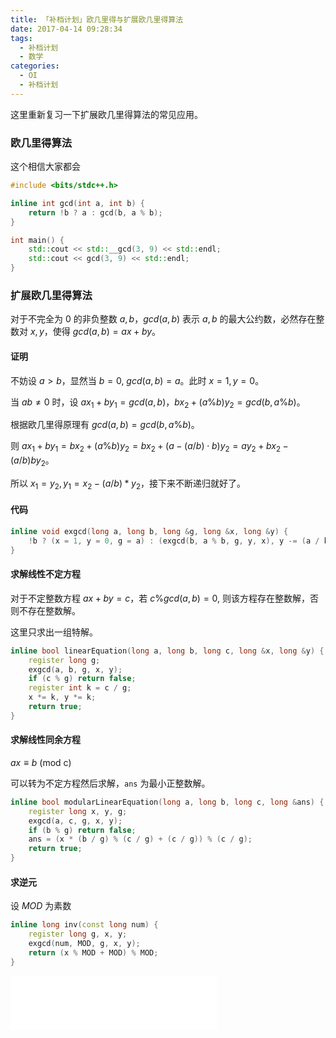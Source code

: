 ```yaml
---
title: 「补档计划」欧几里得与扩展欧几里得算法
date: 2017-04-14 09:28:34
tags:
  - 补档计划
  - 数学
categories:
  - OI
  - 补档计划
---
```

这里重新复习一下扩展欧几里得算法的常见应用。
<!-- more -->
### 欧几里得算法
这个相信大家都会
``` cpp
#include <bits/stdc++.h>

inline int gcd(int a, int b) {
    return !b ? a : gcd(b, a % b);
}

int main() {
    std::cout << std::__gcd(3, 9) << std::endl;
    std::cout << gcd(3, 9) << std::endl;
}
```
### 扩展欧几里得算法
对于不完全为 $0$ 的非负整数 $a, b$，$gcd(a, b)$ 表示 $a, b$ 的最大公约数，必然存在整数对 $x, y$，使得 $gcd(a, b) = ax + by$。

#### 证明
不妨设 $a > b$，显然当 $b = 0$, $gcd(a, b) = a$。此时 $x = 1, y = 0$。

当 $ab \neq 0$ 时，设 $ax_1 + by_1 = gcd(a, b)$，$bx_2 + (a \% b)y_2 = gcd(b, a \% b)$。

根据欧几里得原理有 $gcd(a, b) = gcd(b, a \% b)$。

则 $ax_1 + by_1 = bx_2 + (a \% b)y_2 = bx_2 + (a - (a / b) \cdot b)y_2 = ay_2 + bx_2 - (a / b)by_2$。

所以 $x_1 = y_2, y_1 = x_2 - (a / b) * y_2$，接下来不断递归就好了。
#### 代码
``` cpp
inline void exgcd(long a, long b, long &g, long &x, long &y) {
    !b ? (x = 1, y = 0, g = a) : (exgcd(b, a % b, g, y, x), y -= (a / b) * x);
}
```
#### 求解线性不定方程
对于不定整数方程 $ax + by = c$，若 $c \%  gcd(a, b) = 0$, 则该方程存在整数解，否则不存在整数解。

这里只求出一组特解。
``` cpp
inline bool linearEquation(long a, long b, long c, long &x, long &y) {
    register long g;
    exgcd(a, b, g, x, y);
    if (c % g) return false;
    register int k = c / g;
    x *= k, y *= k;
    return true;
}
```
#### 求解线性同余方程
$ax \equiv b \text{ (mod c)}$

可以转为不定方程然后求解，`ans` 为最小正整数解。
``` cpp
inline bool modularLinearEquation(long a, long b, long c, long &ans) {
    register long x, y, g;
    exgcd(a, c, g, x, y);
    if (b % g) return false;
    ans = (x * (b / g) % (c / g) + (c / g)) % (c / g);
    return true;
}
```
#### 求逆元
设 $MOD$ 为素数
``` cpp
inline long inv(const long num) {
    register long g, x, y;
    exgcd(num, MOD, g, x, y);
    return (x % MOD + MOD) % MOD;
}
```

<iframe frameborder="no" border="0" marginwidth="0" marginheight="0" width=330 height=86 src="//music.163.com/outchain/player?type=2&id=691504&auto=1&height=66"></iframe>